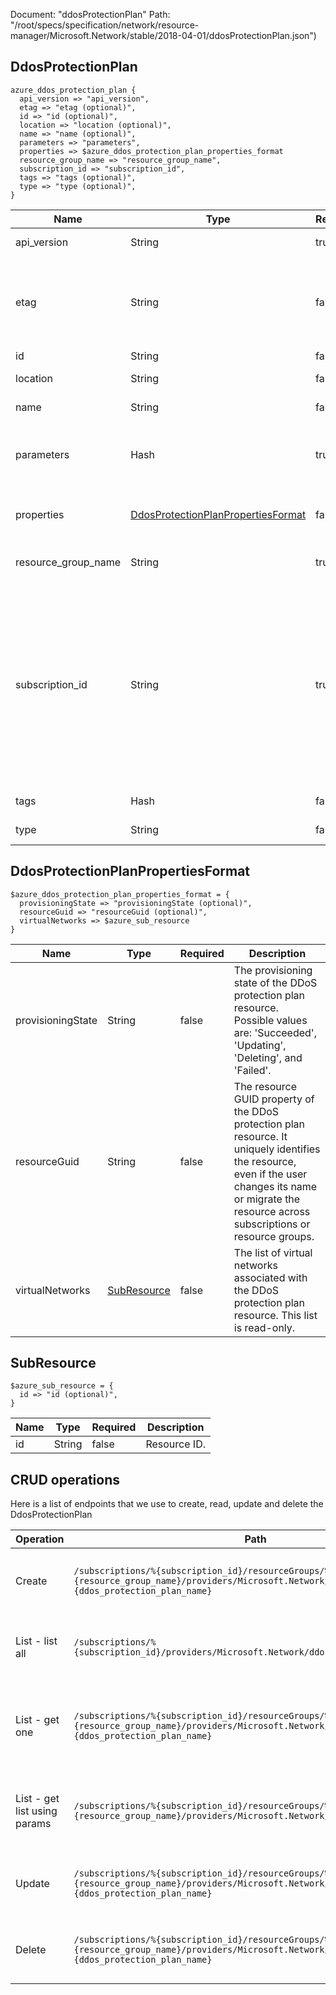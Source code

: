 Document: "ddosProtectionPlan"
Path: "/root/specs/specification/network/resource-manager/Microsoft.Network/stable/2018-04-01/ddosProtectionPlan.json")

## DdosProtectionPlan

```puppet
azure_ddos_protection_plan {
  api_version => "api_version",
  etag => "etag (optional)",
  id => "id (optional)",
  location => "location (optional)",
  name => "name (optional)",
  parameters => "parameters",
  properties => $azure_ddos_protection_plan_properties_format
  resource_group_name => "resource_group_name",
  subscription_id => "subscription_id",
  tags => "tags (optional)",
  type => "type (optional)",
}
```

| Name        | Type           | Required       | Description       |
| ------------- | ------------- | ------------- | ------------- |
|api_version | String | true | Client API version. |
|etag | String | false | A unique read-only string that changes whenever the resource is updated. |
|id | String | false | Resource ID. |
|location | String | false | Resource location. |
|name | String | false | Resource name. |
|parameters | Hash | true | Parameters supplied to the create or update operation. |
|properties | [DdosProtectionPlanPropertiesFormat](#ddosprotectionplanpropertiesformat) | false | Properties of the DDoS protection plan. |
|resource_group_name | String | true | The name of the resource group. |
|subscription_id | String | true | The subscription credentials which uniquely identify the Microsoft Azure subscription. The subscription ID forms part of the URI for every service call. |
|tags | Hash | false | Resource tags. |
|type | String | false | Resource type. |
        
## DdosProtectionPlanPropertiesFormat

```puppet
$azure_ddos_protection_plan_properties_format = {
  provisioningState => "provisioningState (optional)",
  resourceGuid => "resourceGuid (optional)",
  virtualNetworks => $azure_sub_resource
}
```

| Name        | Type           | Required       | Description       |
| ------------- | ------------- | ------------- | ------------- |
|provisioningState | String | false | The provisioning state of the DDoS protection plan resource. Possible values are: 'Succeeded', 'Updating', 'Deleting', and 'Failed'. |
|resourceGuid | String | false | The resource GUID property of the DDoS protection plan resource. It uniquely identifies the resource, even if the user changes its name or migrate the resource across subscriptions or resource groups. |
|virtualNetworks | [SubResource](#subresource) | false | The list of virtual networks associated with the DDoS protection plan resource. This list is read-only. |
        
## SubResource

```puppet
$azure_sub_resource = {
  id => "id (optional)",
}
```

| Name        | Type           | Required       | Description       |
| ------------- | ------------- | ------------- | ------------- |
|id | String | false | Resource ID. |



## CRUD operations

Here is a list of endpoints that we use to create, read, update and delete the DdosProtectionPlan

| Operation | Path | Verb | Description | OperationID |
| ------------- | ------------- | ------------- | ------------- | ------------- |
|Create|`/subscriptions/%{subscription_id}/resourceGroups/%{resource_group_name}/providers/Microsoft.Network/ddosProtectionPlans/%{ddos_protection_plan_name}`|Put|Creates or updates a DDoS protection plan.|DdosProtectionPlans_CreateOrUpdate|
|List - list all|`/subscriptions/%{subscription_id}/providers/Microsoft.Network/ddosProtectionPlans`|Get|Gets all DDoS protection plans in a subscription.|DdosProtectionPlans_List|
|List - get one|`/subscriptions/%{subscription_id}/resourceGroups/%{resource_group_name}/providers/Microsoft.Network/ddosProtectionPlans/%{ddos_protection_plan_name}`|Get|Gets information about the specified DDoS protection plan.|DdosProtectionPlans_Get|
|List - get list using params|`/subscriptions/%{subscription_id}/resourceGroups/%{resource_group_name}/providers/Microsoft.Network/ddosProtectionPlans`|Get|Gets all the DDoS protection plans in a resource group.|DdosProtectionPlans_ListByResourceGroup|
|Update|`/subscriptions/%{subscription_id}/resourceGroups/%{resource_group_name}/providers/Microsoft.Network/ddosProtectionPlans/%{ddos_protection_plan_name}`|Put|Creates or updates a DDoS protection plan.|DdosProtectionPlans_CreateOrUpdate|
|Delete|`/subscriptions/%{subscription_id}/resourceGroups/%{resource_group_name}/providers/Microsoft.Network/ddosProtectionPlans/%{ddos_protection_plan_name}`|Delete|Deletes the specified DDoS protection plan.|DdosProtectionPlans_Delete|